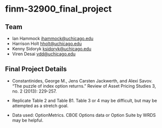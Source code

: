 # finm-32900_final_project

## Team
* Ian Hammock <ihammock@uchicago.edu>
* Harrison Holt <hholt@uchicago.edu>
* Kenny Sidoryk <ksidoryk@uchicago.edu>
* Viren Desai <vdd@uchicago.edu>

## Final Project Details
* Constantinides, George M., Jens Carsten Jackwerth, and Alexi Savov. “The puzzle of index option returns.” Review of Asset Pricing Studies 3, no. 2 (2013): 229-257.

* Replicate Table 2 and Table B1. Table 3 or 4 may be difficult, but may be attempted as a stretch goal.

* Data used: OptionMetrics. CBOE Options data or Option Suite by WRDS may be helpful.